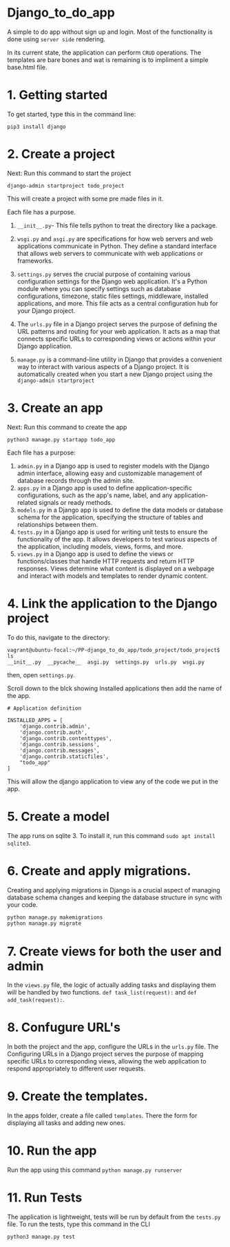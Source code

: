# Django_to_do_app
A simple to do app without sign up and login. Most of the functionality is done using `server side` rendering.

In its current state, the application can perform `CRUD` operations. The templates are bare bones and wat is remaining is to
impliment a simple base.html file.

# 1. Getting started
To get started, type this in the command line:
```Shell
pip3 install django
```
# 2. Create a project
Next: Run this command to start the project
```Shell
django-admin startproject todo_project
```
This will create a project with some pre made files in it.

Each file has a purpose. 
1. `__init__.py`- This file tells python to treat the directory like a package.
2. `wsgi.py` and `asgi.py` are specifications for how web servers and web applications communicate in Python.
   They define a standard interface that allows web servers to communicate with web applications or frameworks.
3. `settings.py` serves the crucial purpose of containing various configuration settings for the Django web application.
It's a Python module where you can specify settings such as database configurations, timezone, static files settings, middleware, 
installed applications, and more. This file acts as a central configuration hub for your Django project.

4. The `urls.py` file in a Django project serves the purpose of defining the URL patterns and routing for your web application.
It acts as a map that connects specific URLs to corresponding views or actions within your Django application.

5. `manage.py` is a command-line utility in Django that provides a convenient way to interact with various aspects of a Django project. 
It is automatically created when you start a new Django project using the `django-admin startproject`

# 3. Create an app
Next: Run this command to create the app
```Shell
python3 manage.py startapp todo_app
```
Each file has a purpose:
1. `admin.py`  in a Django app is used to register models with the Django admin interface, allowing easy and customizable management of database records through the admin site.
2. `apps.py` in a Django app is used to define application-specific configurations, such as the app's name, label, and any application-related signals or ready methods.
3. `models.py` in a Django app is used to define the data models or database schema for the application, specifying the structure of tables and relationships between them.
4. `tests.py` in a Django app is used for writing unit tests to ensure the functionality of the app. 
    It allows developers to test various aspects of the application, including models, views, forms, and more.
5. `views.py` in a Django app is used to define the views or functions/classes that handle HTTP requests and return HTTP responses.
Views determine what content is displayed on a webpage and interact with models and templates to render dynamic content.

# 4. Link the application to the Django project
To do this, navigate to the directory:
```Shell
vagrant@ubuntu-focal:~/PP-django_to_do_app/todo_project/todo_project$ ls
__init__.py  __pycache__  asgi.py  settings.py  urls.py  wsgi.py
```
then, open `settings.py`.

Scroll down to the blck showing Installed applications then add the name of the app.
```Python3
# Application definition

INSTALLED_APPS = [
    'django.contrib.admin',
    'django.contrib.auth',
    'django.contrib.contenttypes',
    'django.contrib.sessions',
    'django.contrib.messages',
    'django.contrib.staticfiles',
    "todo_app"
]
```
This will allow the django application to view any of the code we put in the app.

# 5. Create a model
The app runs on sqlite 3. To install it, run this command `sudo apt install sqlite3`.

# 6. Create and apply migrations.
Creating and applying migrations in Django is a crucial aspect of managing database schema changes and keeping the database structure in sync with your code.

```Bash
python manage.py makemigrations
python manage.py migrate
```
# 7. Create views for both the user and admin
In the `views.py` file, the logic of actually adding tasks and displaying them will be handled by two functions. `def task_list(request):` and
`def add_task(request):`.

# 8. Confugure URL's
In both the project and the app, configure the URLs in the `urls.py` file. The Configuring URLs in a Django project serves the purpose of mapping specific URLs 
to corresponding views, allowing the web application to respond appropriately to different user requests. 

# 9. Create the templates.
In the apps folder, create a file called `templates`. There the form for displaying all tasks and adding new ones.

# 10. Run the app
Run the app using this command `python manage.py runserver`

# 11. Run Tests
The application is lightweight, tests will be run by default from the `tests.py` file. To run the tests,
type this command in the CLI 
```Bash
python3 manage.py test
```
